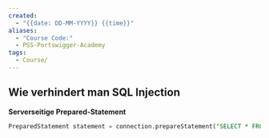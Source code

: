 ```yaml
---
created:
  - "{{date: DD-MM-YYYY}} {{time}}"
aliases:
  - "Course Code:"
  - PSS-Portswigger-Academy
tags:
  - Course/
---
```

## Wie verhindert man SQL Injection


**Serverseitige Prepared-Statement**
```sql
PreparedStatement statement = connection.prepareStatement("SELECT * FROM products WHERE category = ?"); statement.setString(1, input); ResultSet resultSet = statement.executeQuery();
```
